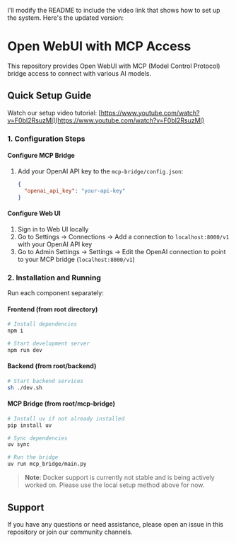 I'll modify the README to include the video link that shows how to set up the system. Here's the updated version:

# Open WebUI with MCP Access

This repository provides Open WebUI with MCP (Model Control Protocol) bridge access to connect with various AI models.

## Quick Setup Guide

Watch our setup video tutorial: [https://www.youtube.com/watch?v=F0bI2RsuzMI](https://www.youtube.com/watch?v=F0bI2RsuzMI)

### 1. Configuration Steps

#### Configure MCP Bridge
1. Add your OpenAI API key to the `mcp-bridge/config.json`:
   ```json
   {
     "openai_api_key": "your-api-key"
   }
   ```

#### Configure Web UI
1. Sign in to Web UI locally
2. Go to Settings → Connections → Add a connection to `localhost:8000/v1` with your OpenAI API key
3. Go to Admin Settings → Settings → Edit the OpenAI connection to point to your MCP bridge (`localhost:8000/v1`)

### 2. Installation and Running

Run each component separately:

#### Frontend (from root directory)
```bash
# Install dependencies
npm i

# Start development server
npm run dev
```

#### Backend (from root/backend)
```bash
# Start backend services
sh ./dev.sh
```

#### MCP Bridge (from root/mcp-bridge)
```bash
# Install uv if not already installed
pip install uv

# Sync dependencies
uv sync

# Run the bridge
uv run mcp_bridge/main.py
```

> **Note**: Docker support is currently not stable and is being actively worked on. Please use the local setup method above for now.

## Support

If you have any questions or need assistance, please open an issue in this repository or join our community channels.
